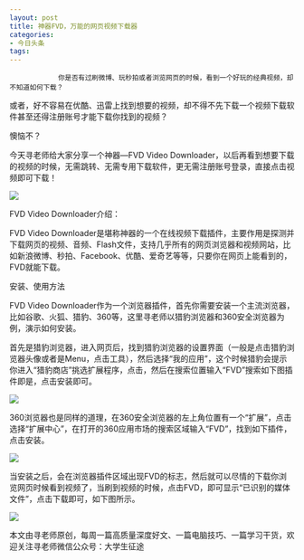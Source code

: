```yaml
---
layout: post
title: 神器FVD，万能的网页视频下载器
categories:
- 今日头条
tags:
---
```

				你是否有过刷微博、玩秒拍或者浏览网页的时候，看到一个好玩的经典视频，却不知道如何下载？

或者，好不容易在优酷、迅雷上找到想要的视频，却不得不先下载一个视频下载软件甚至还得注册账号才能下载你找到的视频？

懊恼不？

今天寻老师给大家分享一个神器—FVD Video Downloader，以后再看到想要下载的视频的时候，无需跳转、无需专用下载软件，更无需注册账号登录，直接点击视频即可下载！

![](http://p3.pstatp.com/large/10a000913ad512def8f)

FVD Video Downloader介绍：

FVD Video Downloader是堪称神器的一个在线视频下载插件，主要作用是探测并下载网页的视频、音频、Flash文件，支持几乎所有的网页浏览器和视频网站，比如新浪微博、秒拍、Facebook、优酷、爱奇艺等等，只要你在网页上能看到的，FVD就能下载。

安装、使用方法

FVD Video Downloader作为一个浏览器插件，首先你需要安装一个主流浏览器，比如谷歌、火狐、猎豹、360等，这里寻老师以猎豹浏览器和360安全浏览器为例，演示如何安装。

首先是猎豹浏览器，进入网页后，找到猎豹浏览器的设置界面（一般是点击猎豹浏览器头像或者是Menu，点击工具），然后选择“我的应用”，这个时候猎豹会提示你进入“猎豹商店”挑选扩展程序，点击，然后在搜索位置输入“FVD”搜索如下图插件即是，点击安装即可。

![](http://p3.pstatp.com/large/109000913126abd4779)

360浏览器也是同样的道理，在360安全浏览器的左上角位置有一个“扩展”，点击选择“扩展中心”，在打开的360应用市场的搜索区域输入“FVD”，找到如下插件，点击安装。

![](http://p9.pstatp.com/large/14d0002bf926edd26c7)

当安装之后，会在浏览器插件区域出现FVD的标志，然后就可以尽情的下载你浏览网页时候看到视频了，当刷到视频的时候，点击FVD，即可显示“已识别的媒体文件”，点击下载即可，如下图所示。

![](http://p3.pstatp.com/large/14d0002bf93f18cf4f5)

本文由寻老师原创，每周一篇高质量深度好文、一篇电脑技巧、一篇学习干货，欢迎关注寻老师微信公众号：大学生征途